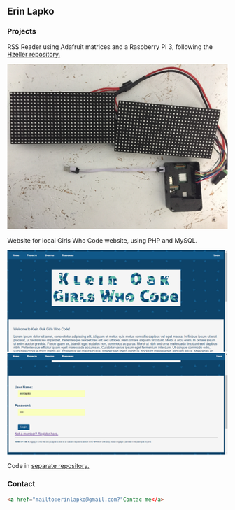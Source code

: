 ## Erin Lapko


### Projects

RSS Reader using Adafruit matrices and a Raspberry Pi 3, following the <a href="https://github.com/hzeller/rpi-rgb-led-matrix">Hzeller repository.</a>

<img src="IMG_1470.JPG">


Website for local Girls Who Code website, using PHP and MySQL.

<img src="MainPage.PNG">
<img src="LoginPage.PNG">

Code in <a href="https://github.com/erinlapko/KO-GWC-Website">separate repository.</a>



###  Contact
```markdown
<a href="mailto:erinlapko@gmail.com?"Contac me</a>
```
